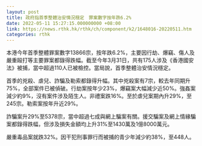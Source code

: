 ```yaml
---
layout: post
title: 政府指首季整體治安情況穩定　罪案數字按年跌6.2%
date: 2022-05-11 15:27:15.000000000 +08:00
link: https://news.rthk.hk/rthk/ch/component/k2/1648016-20220511.htm
categories: rthk
---
```


本港今年首季整體罪案數字13866宗，按年跌6.2%，主要因行劫、爆竊、傷人及嚴重毆打等主要罪案都錄得跌幅。截至今年3月31日，共有175人涉及《香港國安法》被捕，當中超過110人已被檢控。當局說，首季整體治安情況穩定。

首季的兇殺、虐兒、詐騙及勒索都錄得升幅。其中兇殺案有7宗，較去年同期升75%，全部案件已被偵破。行劫案按年少23%，爆竊案大幅減少近50%。強姦案減少約9%，沒有案件涉及陌生人。非禮案跌16%。至於虐兒案期內升29%，至245宗。勒索案按年升近29%。

詐騙案升29%至5378宗，當中超過七成與網上騙案有關。援交騙案及網上情緣騙案都錄得跌幅，但涉及損失金額均上升31%至1430萬及1億8000萬元。

嚴重毒品案就跌32%。因干犯刑事罪行而被捕的青少年減少約38%，至448人。
